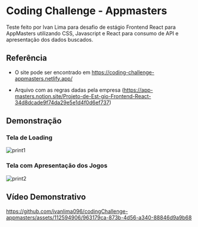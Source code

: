 # Coding Challenge - Appmasters

Teste feito por Ivan Lima para desafio de estágio Frontend React para AppMasters utilizando CSS, Javascript e React para consumo de API e apresentação dos dados buscados.

## Referência

- O site pode ser encontrado em https://coding-challenge-appmasters.netlify.app/

 - Arquivo com as regras dadas pela empresa (https://app-masters.notion.site/Projeto-de-Est-gio-Frontend-React-34d8dcade9f74da29e5e1d4f0d6ef737)


## Demonstração

### Tela de Loading

![print1](https://github.com/ivanlima096/codingChallenge-appmasters/assets/112594906/08ab64e9-fc99-450b-8feb-951d1bf949dd)


### Tela com Apresentação dos Jogos

![print2](https://github.com/ivanlima096/codingChallenge-appmasters/assets/112594906/cccef562-659d-4612-9bb2-ff9236cd6a74)


## Vídeo Demonstrativo

https://github.com/ivanlima096/codingChallenge-appmasters/assets/112594906/963179ca-873b-4d56-a340-88846d9a9b68
